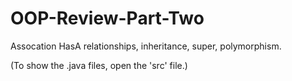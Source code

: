 # OOP-Review-Part-Two
Assocation HasA relationships, inheritance, super, polymorphism.

(To show the .java files, open the 'src' file.)
